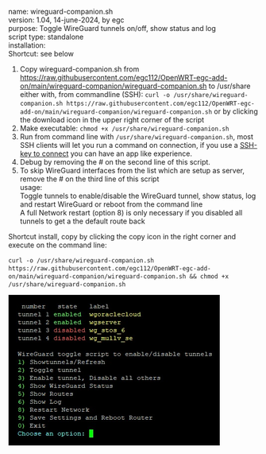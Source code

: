 name: wireguard-companion.sh  
version: 1.04, 14-june-2024, by egc  
purpose: Toggle WireGuard tunnels on/off, show status and log  
script type: standalone  
installation:  
Shortcut:  see below

 1. Copy wireguard-companion.sh from https://raw.githubusercontent.com/egc112/OpenWRT-egc-add-on/main/wireguard-companion/wireguard-companion.sh to /usr/share  
    either with, from commandline (SSH): `curl -o /usr/share/wireguard-companion.sh https://raw.githubusercontent.com/egc112/OpenWRT-egc-add-on/main/wireguard-companion/wireguard-companion.sh` 
    or by clicking the download icon in the upper right corner of the script  
 2. Make executable: `chmod +x /usr/share/wireguard-companion.sh`  
 3. Run from command line with `/usr/share/wireguard-companion.sh`, most SSH clients will let you run a command on connection, if you use a [SSH-key to connect](https://openwrt.org/docs/guide-user/security/dropbear.public-key.auth) you can have an app like experience.  
 4. Debug by removing the # on the second line of this script.  
 5. To skip WireGuard interfaces from the list which are setup as server, remove the # on the third line of this script  
usage:  
	Toggle tunnels to enable/disable the WireGuard tunnel, show status, log and restart WireGuard or reboot from the command line  
	A full Network restart (option 8) is only necessary if you disabled all tunnels to get a the default route back

Shortcut install, copy by clicking the copy icon in the right corner and execute on the command line:  
```
curl -o /usr/share/wireguard-companion.sh https://raw.githubusercontent.com/egc112/OpenWRT-egc-add-on/main/wireguard-companion/wireguard-companion.sh && chmod +x /usr/share/wireguard-companion.sh
```

![wireguard-companion](https://github.com/egc112/OpenWRT-egc-add-on/blob/main/wireguard-companion/wireguard-companion.jpg "wireguard-companion")
